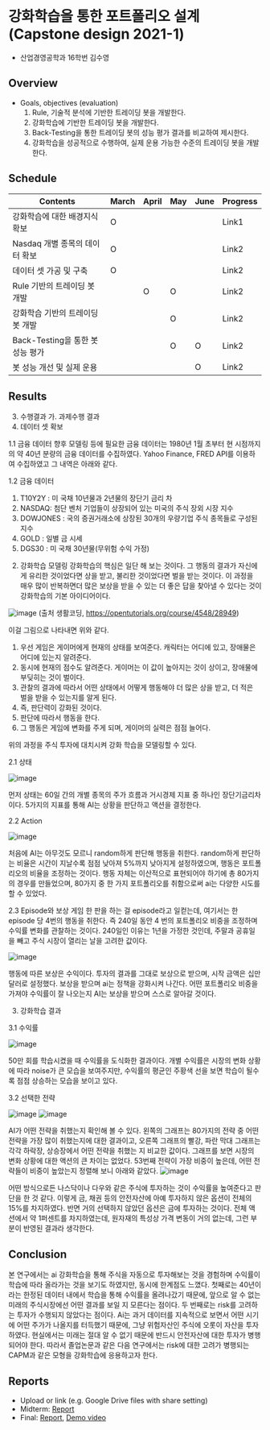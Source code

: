 # 강화학습을 통한 포트폴리오 설계 (Capstone design 2021-1)
* 산업경영공학과 16학번 김수영

## Overview

* Goals, objectives (evaluation)
	1) Rule, 기술적 분석에 기반한 트레이딩 봇을 개발한다.
	2) 강화학습에 기반한 트레이딩 봇을 개발한다.
	3) Back-Testing을 통한 트레이딩 봇의 성능 평가 결과를 비교하여 제시한다.
	4) 강화학습을 성공적으로 수행하여, 실제 운용 가능한 수준의 트레이딩 봇을 개발한다.
## Schedule
|            Contents           | March | April |  May  | June  |   Progress   |
|-------------------------------|-------|-------|-------|-------|--------------|
|  강화학습에 대한 배경지식 확보  |   O   |       |       |       |     Link1    |
|  Nasdaq 개별 종목의 데이터 확보 |   O   |       |       |       |     Link2    |
|      데이터 셋 가공 및 구축     |   O   |       |       |       |     Link2    |
|   Rule 기반의 트레이딩 봇 개발  |       |   O   |    O    |       |     Link2    |
| 강화학습 기반의 트레이딩 봇 개발 |       |       |   O   |       |     Link2    |
| Back-Testing을 통한 봇 성능 평가|      |       |    O   |      O  |     Link2    |
|    봇 성능 개선 및 실제 운용    |     |       |       |    O    |     Link2    |

## Results
3. 수행결과
   가. 과제수행 결과
1. 데이터 셋 확보 

1.1 금융 데이터
향후 모델링 등에 필요한 금융 데이터는 1980년 1월 초부터 현 시점까지의 약 40년 분량의 금융 데이터를 수집하였다. Yahoo Finance, FRED API를 이용하여 수집하였고 그 내역은 아래와 같다.

1.2 금융 데이터

1) T10Y2Y : 미 국채 10년물과 2년물의 장단기 금리 차
2) NASDAQ: 첨단 벤처 기업들이 상장되어 있는 미국의 주식 장외 시장 지수 
3) DOWJONES : 국의 증권거래소에 상장된 30개의 우량기업 주식 종목들로 구성된 지수
4) GOLD : 일별 금 시세
5) DGS30 : 미 국채 30년물(무위험 수익 가정)


2. 강화학습 모델링
강화학습의 핵심은 일단 해 보는 것이다. 그 행동의 결과가 자신에게 유리한 것이었다면 상을 받고, 불리한 것이었다면 벌을 받는 것이다. 
이 과정을 매우 많이 반복하면더 많은 보상을 받을 수 있는 더 좋은 답을 찾아낼 수 있다는 것이 강화학습의 기본 아이디어이다.


![image](https://user-images.githubusercontent.com/44190559/120962135-1cfa7880-c79a-11eb-84bc-e5e8cf191497.png)
(출처 생활코딩, https://opentutorials.org/course/4548/28949)

이걸 그림으로 나타내면 위와 같다.
1. 우선 게임은 게이머에게 현재의 상태를 보여준다. 캐릭터는 어디에 있고, 장애물은 어디에 있는지 알려준다.
2. 동시에 현재의 점수도 알려준다. 게이머는 이 값이 높아지는 것이 상이고, 장애물에 부딪히는 것이 벌이다.
3. 관찰의 결과에 따라서 어떤 상태에서 어떻게 행동해야 더 많은 상을 받고, 더 적은 벌을 받을 수 있는지를 알게 된다.
4. 즉, 판단력이 강화된 것이다.
5. 판단에 따라서 행동을 한다.
6. 그 행동은 게임에 변화를 주게 되며, 게이머의 실력은 점점 늘어다.

 위의 과정을 주식 투자에 대치시켜 강화 학습을 모델링할 수 있다.

2.1 상태


![image](https://user-images.githubusercontent.com/44190559/120962196-3a2f4700-c79a-11eb-9eb5-0d3660790733.png)


먼저 상태는 60일 간의 개별 종목의 주가 흐름과 거시경제 지표 중 하나인 장단기금리차이다. 5가지의 지표를 통해 AI는 상황을 판단하고 액션을 결정한다.

2.2 Action

![image](https://user-images.githubusercontent.com/44190559/120962213-41565500-c79a-11eb-8488-cbafc3ced10c.png)


처음에 AI는 아무것도 모르니 random하게 판단해 행동을 취한다. random하게 판단하는 비율은 시간이 지날수록 점점 낮아져 5%까지 낮아지게 설정하였으며, 행동은 포트폴리오의 비율을 조정하는 것이다. 행동 자체는 이산적으로 표현되어야 하기에 총 80가지의 경우를 만들었으며, 80가지 중 한 가지 포트폴리오를 취함으로써 ai는 다양한 시도를 할 수 있었다. 

2.3 Episode와 보상
 게임 한 판을 하는 걸 episode라고 일컫는데, 여기서는 한 episode 당 4번의 행동을 취한다. 즉 240일 동안 4 번의 포트폴리오 비중을 조정하며 수익률 변화를 관찰하는 것이다. 240일인 이유는 1년을 가정한 것인데, 주말과 공휴일을 빼고 주식 시장이 열리는 날을 고려한 값이다.
 
 
![image](https://user-images.githubusercontent.com/44190559/120962228-487d6300-c79a-11eb-9ba5-0f8d4c7a966e.png)


행동에 따른 보상은 수익이다. 투자의 결과를 그대로 보상으로 받으며, 시작 금액은 십만 달러로 설정했다. 보상을 받으며 ai는 정책을 강화시켜 나간다. 어떤 포트폴리오 비중을 가져야 수익률이 잘 나오는지 AI는 보상을 받으며 스스로 알아갈 것이다.


3. 강화학습 결과

3.1 수익률


![image](https://user-images.githubusercontent.com/44190559/120962253-50d59e00-c79a-11eb-87b2-e2e816dd0f5c.png)


50만 회를 학습시켰을 때 수익률을 도식화한 결과이다. 개별 수익률은 시장의 변화 상황에 따라 noise가 큰 모습을 보여주지만, 수익률의 평균인 주황색 선을 보면 학습이 될수록 점점 상승하는 모습을 보이고 있다.

3.2 선택한 전략

![image](https://user-images.githubusercontent.com/44190559/120962270-5c28c980-c79a-11eb-8f57-21e54bc21064.png)
![image](https://user-images.githubusercontent.com/44190559/120962273-5df28d00-c79a-11eb-8382-d2fc6a3b868a.png)

AI가 어떤 전략을 취했는지 확인해 볼 수 있다. 왼쪽의 그래프는 80가지의 전략 중 어떤 전략을 가장 많이 취했는지에 대한 결과이고, 오른쪽 그래프의 빨강, 파란 막대 그래프는 각각 하락장, 상승장에서 어떤 전략을 취했는 지 비교한 값이다. 그래프를 보면 시장의 변화 상황에 대한 액션의 큰 차이는 없었다.
53번째 전략이 가장 비중이 높은데, 어떤 전략들이 비중이 높았는지 정렬해 보니 아래와 같았다.
![image](https://user-images.githubusercontent.com/44190559/120962284-65199b00-c79a-11eb-9e22-bf28d20c305f.png)

어떤 방식으로든 나스닥이나 다우와 같은 주식에 투자하는 것이 수익률을 높여준다고 판단을 한 것 같다.  이렇게 금, 채권 등의 안전자산에 아예 투자하지 않은 옵션이 전체의 15%를 차지하였다.
반면 거의 선택하지 않았던 옵션은 금에 투자하는 것이다. 전체 액션에서 약 1퍼센트를 차지하였는데, 원자재의 특성상 가격 변동이 거의 없는데, 그런 부분이 반영된 결과라 생각한다.

## Conclusion
본 연구에서는 ai 강화학습을 통해 주식을 자동으로 투자해보는 것을 경험하며 수익률이 학습에 따라 올라가는 것을 보기도 하였지만, 동시에 한계점도 느꼈다.
첫째로는 40년이라는 한정된 데이터 내에서 학습을 통해 수익률을 올려나갔기 때문에, 앞으로 알 수 없는 미래의 주식시장에선 어떤 결과를 보일 지 모른다는 점이다.
두 번째로는 risk를 고려하는 투자가 수행되지 않았다는 점이다. Ai는 과거 데이터를 지속적으로 보면서 어떤 시기에 어떤 주가가 나올지를 터득했기 때문에, 그냥 위험자산인 주식에 오롯이 자산을 투자하였다. 현실에서는 미래는 절대 알 수 없기 때문에 반드시 안전자산에 대한 투자가 병행되어야 한다. 따라서 졸업논문과 같은 다음 연구에서는 risk에 대한 고려가 병행되는 CAPM과 같은 모형을 강화학습에 응용하고자 한다. 

## Reports
* Upload or link (e.g. Google Drive files with share setting)
* Midterm: [Report](Reports/Midterm.pdf)
* Final: [Report](Reports/Final.pdf), [Demo video](Reports/Demo.mp4)
